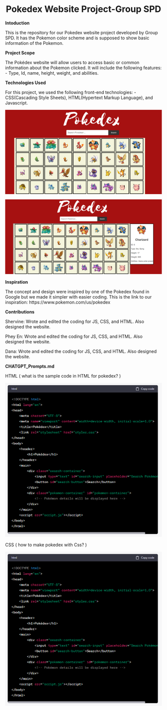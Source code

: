 <h1 align="center">Pokedex Website Project-Group SPD</h1>
<p><strong>Intoduction</strong></p>
<p align ="left">
This is the repository for our Pokedex website project developed by Group SPD. It has the Pokemon color scheme and is supposed to show basic information of the Pokemon.
</p>
<p><strong>Project Scope</strong></p>
<p align = "left">
The Pokédex website will allow users to access basic or common information about the Pokemon clicked. It will include the following features: - Type, Id, name, height, weight, and abilities.
</p>
<p><strong>Technologies Used</strong></p>
<p align = "left">
For this project, we used the following front-end technologies: - CSS(Cascading Style Sheets), HTML(Hypertext Markup Language), and Javascript.
</p>
<p align="center">
<img src="/image..png"/>
</p>
<img src="/image.7.png"/>

<p><strong>Inspiration</strong></p>
<p align = "left">
The concept and design were inspired by one of the Pokedex found in Google but we made it simpler with easier coding. This is the link to our inspiration: https://www.pokemon.com/us/pokedex
</p>

<p><strong>Contributions</strong></p>
<p align = "left">
Shervine: Wrote and edited the coding for JS, CSS, and HTML. Also designed the website.      
</p>
<p>
  Phey En: Wrote and edited the coding for JS, CSS, and HTML. Also designed the website.
</p>
<p>
  Dana: Wrote and edited the coding for JS, CSS, and HTML. Also designed the website.
</p>

<p><strong>CHATGPT_Prompts.md </strong></p>
<p>HTML ( what is the sample code in HTML for pokedex? ) </p>
<img src = "/image"/>
<p>CSS ( how to make pokedex with Css? ) </p>
<img src = "/image"/>
